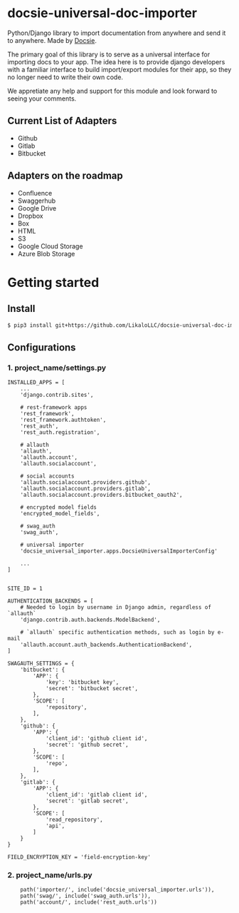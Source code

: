# docsie-universal-doc-importer
Python/Django library to import documentation from anywhere and send it to anywhere. Made by [Docsie](https://www.docsie.io).

The primary goal of this library is to serve as a universal interface for importing docs to your app. The idea here is to provide django developers with a familiar 
interface to build import/export modules for their app, so they no longer need to write their own code. 

We appretiate any help and support for this module and look forward to seeing your comments. 


## Current List of Adapters
- Github
- Gitlab
- Bitbucket


## Adapters on the roadmap
- Confluence
- Swaggerhub
- Google Drive
- Dropbox
- Box
- HTML
- S3
- Google Cloud Storage
- Azure Blob Storage


# Getting started

## Install

```bash
$ pip3 install git+https://github.com/LikaloLLC/docsie-universal-doc-importer
```

## Configurations
### 1. project_name/settings.py
```
INSTALLED_APPS = [
    ...
    'django.contrib.sites',

    # rest-framework apps
    'rest_framework',
    'rest_framework.authtoken',
    'rest_auth',
    'rest_auth.registration',

    # allauth
    'allauth',
    'allauth.account',
    'allauth.socialaccount',

    # social accounts
    'allauth.socialaccount.providers.github',
    'allauth.socialaccount.providers.gitlab',
    'allauth.socialaccount.providers.bitbucket_oauth2',

    # encrypted model fields
    'encrypted_model_fields',

    # swag_auth
    'swag_auth',

    # universal importer
    'docsie_universal_importer.apps.DocsieUniversalImporterConfig'
    
    ...
]


SITE_ID = 1

AUTHENTICATION_BACKENDS = [
    # Needed to login by username in Django admin, regardless of `allauth`
    'django.contrib.auth.backends.ModelBackend',

    # `allauth` specific authentication methods, such as login by e-mail
    'allauth.account.auth_backends.AuthenticationBackend',
]

SWAGAUTH_SETTINGS = {
    'bitbucket': {
        'APP': {
            'key': 'bitbucket key',
            'secret': 'bitbucket secret',
        },
        'SCOPE': [
            'repository',
        ],
    },
    'github': {
        'APP': {
            'client_id': 'github client id',
            'secret': 'github secret',
        },
        'SCOPE': [
            'repo',
        ],
    },
    'gitlab': {
        'APP': {
            'client_id': 'gitlab client id',
            'secret': 'gitlab secret',
        },
        'SCOPE': [
            'read_repository',
            'api',
        ]
    }
}

FIELD_ENCRYPTION_KEY = 'field-encryption-key'
```

### 2. project_name/urls.py
```angular2html
    path('importer/', include('docsie_universal_importer.urls')),
    path('swag/', include('swag_auth.urls')),
    path('account/', include('rest_auth.urls'))
```
